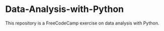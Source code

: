 # Data-Analysis-with-Python
This repository is a FreeCodeCamp exercise on data analysis with Python.
